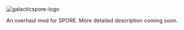 
![galacticspore-logo](https://github.com/user-attachments/assets/8066d548-be1b-4d76-b75f-d28f0b27a5f4)

An overhaul mod for SPORE. More detailed description coming soon.
